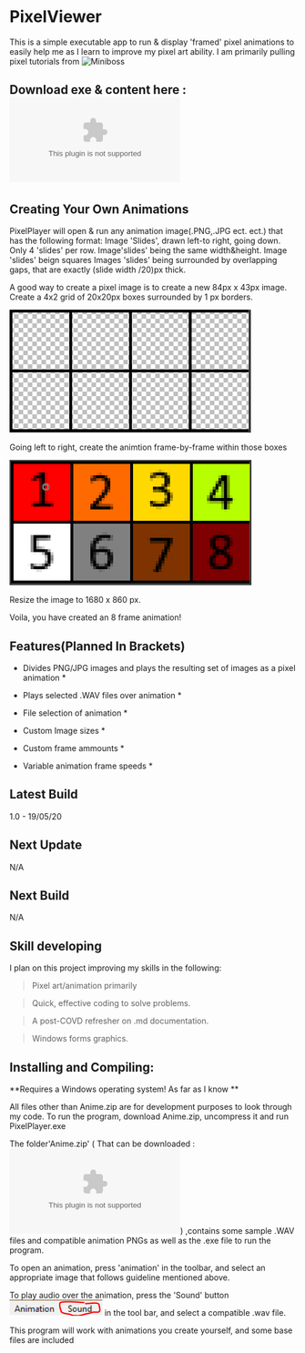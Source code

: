 # PixelViewer
This is a simple executable app to run & display 'framed' pixel animations  to easily help me as I learn to improve my pixel art ability.
I am primarily pulling pixel tutorials from ![Miniboss](https://blog.studiominiboss.com/pixelart"Miniboss")

## Download exe & content here : ![Link](https://github.com/StarshipladDev/PixelViewer/raw/master/Anime.zip)

## Creating Your Own Animations
PixelPlayer will open & run any animation image(.PNG,.JPG ect. ect.) that has the following format:
Image 'Slides', drawn left-to right, going down. Only 4 'slides' per row.
Image'slides' being the same width&height.
Image 'slides' beign squares
Images 'slides' being surrounded by overlapping gaps, that are exactly (slide width /20)px thick.

A good way to create a pixel image is to create a new 84px x 43px image.
Create a 4x2 grid of 20x20px boxes surrounded by 1 px borders.

![Picture of Grid](Tutorial1.PNG "Tutorial1")

Going left to right, create the animtion frame-by-frame within those boxes

![Picture of Grid Color](Tutorial2.PNG "Tutorial2")

Resize the image to 1680 x 860 px.

Voila, you have created an 8 frame animation!


## Features(Planned In Brackets)

* Divides PNG/JPG images and plays the resulting set of images as a pixel animation *

* Plays selected .WAV files over animation * 

* File selection of animation *

* Custom Image sizes *

* Custom frame ammounts  *

* Variable animation frame speeds  *

## Latest  Build

1.0 - 19/05/20

## Next Update

N/A

## Next Build

N/A

## Skill developing

I plan on this project improving my skills in the following:

> Pixel art/animation primarily

> Quick, effective coding to solve problems.

> A post-COVD refresher on .md documentation.

> Windows forms graphics.

## Installing and Compiling:

**Requires a Windows operating system! As far as I know **

All files other than Anime.zip are for development purposes to look through my code.
To run the program, download Anime.zip, uncompress it and run PixelPlayer.exe 

The folder'Anime.zip' ( That can be downloaded : ![here](https://github.com/StarshipladDev/PixelViewer/raw/master/Anime.zip)) ,contains some sample .WAV files and compatible animation PNGs
as well as the .exe file to run the program.

To open an animation, press 'animation' in the toolbar, and select an appropriate image that follows guideline mentioned above.

To play audio over the animation, press the 'Sound' button ![Pic Of Audio Button](Audio.PNG "Audio") in the tool bar, and select a compatible .wav file.

This program will work with animations you create yourself, and some base files are included
